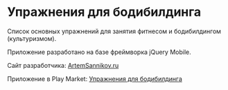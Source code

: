 # Упражнения для бодибилдинга

Список основных упражнений для занятия фитнесом и бодибилдингом (культуризмом).

Приложение разработано на базе фреймворка jQuery Mobile.

Сайт разработчика: [ArtemSannikov.ru](http://artemsannikov.ru)

Приложение в Play Market: [Упражнения для бодибилдинга](https://play.google.com/store/apps/details?id=ru.bodybuilding)